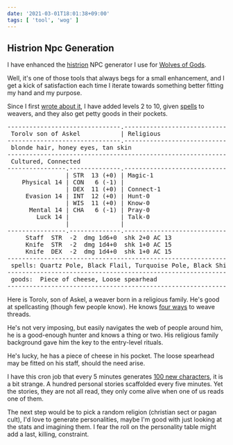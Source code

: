 ```yaml
---
date: '2021-03-01T18:01:38+09:00'
tags: [ 'tool', 'wog' ]
---
```


## Histrion Npc Generation

I have enhanced the [histrion](https://github.com/jmettraux/histrion) NPC generator I use for [Wolves of Gods](https://www.drivethrurpg.com/product/308470/Wolves-of-God-Adventures-in-Dark-Ages-England?affiliate_id=2746229).

Well, it's one of those tools that always begs for a small enhancement, and I get a kick of satisfaction each time I iterate towards something better fitting my hand and my purpose.

Since I first [wrote about it](/20210204.html?t=Wog_Npc_Generation&f=20210301), I have added levels 2 to 10, given [spells](http://localhost:7000/20210211.html?t=Thread_Weaving&f=20211031) to weavers, and they also get petty goods in their pockets.

<div>
<pre class="left">
-------------------------------.----------------------------.-------------------
 Torolv son of Askel           | Religious                  | Weaver 2
-------------------------------.----------------------------.-------------------
 blonde hair, honey eyes, tan skin
------------------------------------------------------------.-------------------
 Cultured, Connected                                        | Mov 30ft_9m_6sq_t
----------------.--------------.----------------------------.-------------------
                | STR  13 (+0) | Magic-1                    |              HP 7
    Physical 14 | CON   6 (-1) |                            |              WP 4
                | DEX  11 (+0) | Connect-1                  |   Ini +0
     Evasion 14 | INT  12 (+0) | Hunt-0                     |       naked AC 10
                | WIS  11 (+0) | Know-0                     |             AC 10
      Mental 14 | CHA   6 (-1) | Pray-0                     |      shield AC 15
        Luck 14 |              | Talk-0                     |   Att +0
                |              |                            |         Morale 10
----------------.--------------.----------------------------.-------------------
     Staff  STR  -2  dmg 1d6+0  shk 2+0 AC 13
     Knife  STR  -2  dmg 1d4+0  shk 1+0 AC 15
     Knife  DEX  -2  dmg 1d4+0  shk 1+0 AC 15
--------------------------------------------------------------------------------
 spells: Quartz Pole, Black Flail, Turquoise Pole, Black Shield
--------------------------------------------------------------------------------
 goods:  Piece of cheese, Loose spearhead
--------------------------------------------------------------------------------
</pre>
</div>

Here is Torolv, son of Askel, a weaver born in a religious family. He's good at spellcasting (though few people know). He knows [four ways](https://github.com/jmettraux/aac_magic/blob/90f7fa18cbfd24894d9e562926801909baaac237/src/spells.md) to weave threads.

He's not very imposing, but easily navigates the web of people around him, he is a good-enough hunter and knows a thing or two. His religious family background gave him the key to the entry-level rituals.

He's lucky, he has a piece of cheese in his pocket. The loose spearhead may be fitted on his staff, should the need arise.

I have this cron job that every 5 minutes generates [100 new characters](https://laconi.co/npcs.txt&f=20210301), it is a bit strange. A hundred personal stories scaffolded every five minutes. Yet the stories, they are not all read, they only come alive when one of us reads one of them.

The next step would be to pick a random religion (christian sect or pagan cult), I'd love to generate personalities, maybe I'm good with just looking at the stats and imagining them. I fear the roll on the personality table might add a last, killing, constraint.

